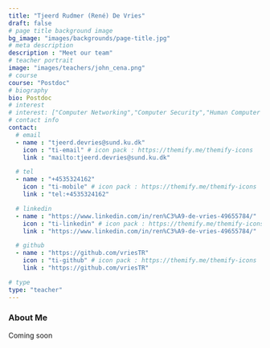 ```yaml
---
title: "Tjeerd Rudmer (René) De Vries"
draft: false
# page title background image
bg_image: "images/backgrounds/page-title.jpg"
# meta description
description : "Meet our team"
# teacher portrait
image: "images/teachers/john_cena.png"
# course
course: "Postdoc"
# biography
bio: Postdoc
# interest
# interest: ["Computer Networking","Computer Security","Human Computer Interfacing"]
# contact info
contact:
  # email
  - name : "tjeerd.devries@sund.ku.dk"
    icon : "ti-email" # icon pack : https://themify.me/themify-icons
    link : "mailto:tjeerd.devries@sund.ku.dk"

  # tel
  - name : "+4535324162"
    icon : "ti-mobile" # icon pack : https://themify.me/themify-icons
    link : "tel:+4535324162"

  # linkedin
  - name : "https://www.linkedin.com/in/ren%C3%A9-de-vries-49655784/"
    icon : "ti-linkedin" # icon pack : https://themify.me/themify-icons
    link : "https://www.linkedin.com/in/ren%C3%A9-de-vries-49655784/"

  # github
  - name : "https://github.com/vriesTR"
    icon : "ti-github" # icon pack : https://themify.me/themify-icons
    link : "https://github.com/vriesTR"

# type
type: "teacher"
---
```


### About Me

Coming soon